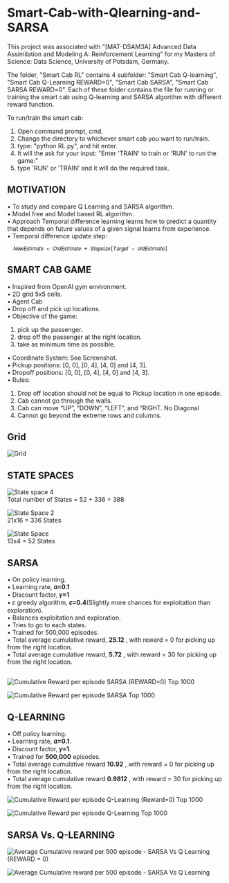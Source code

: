 # Smart-Cab-with-Qlearning-and-SARSA

This project was associated with "[MAT-DSAM3A] Advanced Data Assimilation and Modeling A: Reinforcement Learning" for my Masters of Science: Data Science, University of Potsdam, Germany.

The folder, "Smart Cab RL" contains 4 subfolder: "Smart Cab Q-learning", "Smart Cab Q-Learning REWARD=0", "Smart Cab SARSA", "Smart Cab SARSA REWARD=0".
Each of these folder contains the file for running or training the smart cab using Q-learning and SARSA algorithm with different reward function.

To run/train the smart cab:
1) Open command prompt, cmd.
2) Change the directory to whichever smart cab you want to run/train.
3) type: "python RL.py", and hit enter.
4) It will the ask for your input: "Enter 'TRAIN' to train or 'RUN' to run the game:"
5) type 'RUN' or 'TRAIN' and it will do the required task.

## MOTIVATION
• To study and compare Q Learning and SARSA algorithm. <Br/>
• Model free and Model based RL algorithm. <Br/>
• Approach Temporal difference learning learns how to predict a quantity that depends on future values of a
given signal learns from experience. <Br/>
• Temporal difference update step: <Br/>
  
      𝑁𝑒𝑤𝐸𝑠𝑡𝑖𝑚𝑎𝑡𝑒 ← 𝑂𝑙𝑑𝐸𝑠𝑡𝑖𝑚𝑎𝑡𝑒 + 𝑆𝑡𝑒𝑝𝑠𝑖𝑧𝑒[𝑇𝑎𝑟𝑔𝑒𝑡 − 𝑜𝑙𝑑𝐸𝑠𝑡𝑖𝑚𝑎𝑡𝑒]

## SMART CAB GAME

• Inspired from OpenAI gym environment. <Br/>
• 2D grid 5x5 cells. <Br/>
• Agent Cab <Br/>
• Drop off and pick up locations. <Br/>
• Objective of the game: <Br/>
1. pick up the passenger.
2. drop off the passenger at the right location.
3. take as minimum time as possible. <Br/>

• Coordinate System: See Screenshot. <Br/>
• Pickup positions: [0, 0], [0, 4], [4, 0] and [4, 3]. <Br/>
• Dropoff positions: [0, 0], [0, 4], [4, 0] and [4, 3]. <Br/>
• Rules: <Br/>
1. Drop off location should not be equal to Pickup location in one episode.
2. Cab cannot go through the walls.
3. Cab can move “UP”, “DOWN”, “LEFT”, and “RIGHT. No Diagonal
4. Cannot go beyond the extreme rows and columns.

## Grid
![Grid](https://user-images.githubusercontent.com/31696557/131404076-1858a8a4-fa64-4ab0-9535-1f0af25221b3.png)

## STATE SPACES

![State space 4](https://user-images.githubusercontent.com/31696557/131404807-073b7ba4-fa27-4a3d-9630-97bdd941741f.PNG) <Br/>
Total number of States = 52 + 336 = 388


![State Space 2](https://user-images.githubusercontent.com/31696557/131404856-2c37d751-ad6a-4c66-8abc-389cb240ce81.PNG) <Br/>
21x16 = 336 States


![State Space](https://user-images.githubusercontent.com/31696557/131404928-9931e3cc-321a-4f7a-a5b0-abcf36e28f9b.PNG) <Br/>
13x4 = 52 States


## SARSA
• On policy learning.  <Br/>
• Learning rate, **𝛼=0.1**  <Br/>
• Discount factor, **𝛾=1**  <Br/>
• 𝜀 greedy algorithm, **𝜀=0.4**(Slightly more chances for exploitation than exploration).  <Br/>
• Balances exploitation and exploration.  <Br/>
• Tries to go to each states.  <Br/>
• Trained for 500,000 episodes.  <Br/>
• Total average cumulative reward, **25.12** , with reward = 0 for picking up from the right location.  <Br/>
• Total average cumulative reward, **5.72** , with reward = 30 for picking up from the right location.  <Br/>

## 
![Cumulative Reward per episode SARSA (REWARD=0) Top 1000](https://user-images.githubusercontent.com/31696557/131405523-fe5ed24d-90e1-4d2a-b0f1-757f1e36b38e.jpg)

![Cumulative Reward per episode SARSA Top 1000](https://user-images.githubusercontent.com/31696557/131405581-fd3a5d57-d7bb-4881-8f42-c664740c3e8a.jpg)

## Q-LEARNING
• Off policy learning.  <Br/>
• Learning rate, **𝛼=0.1**.  <Br/>
• Discount factor, **𝛾=1**.  <Br/>
• Trained for **500,000** episodes.  <Br/>
• Total average cumulative reward **10.92** , with reward = 0 for picking up from the right location.  <Br/>
• Total average cumulative reward **0.9812** , with reward = 30 for picking up from the right location.  <Br/>

![Cumulative Reward per episode Q-Learning (Reward=0) Top 1000](https://user-images.githubusercontent.com/31696557/131405891-2e318c43-1112-4be9-8b95-33b95c14af20.jpg)  <Br/>


![Cumulative Reward per episode Q-Learning Top 1000](https://user-images.githubusercontent.com/31696557/131405960-3c867a9b-5da9-4390-adf1-06e1bf44e9fd.jpg)  <Br/>

## SARSA Vs. Q-LEARNING

![Average Cumulative  reward per 500 episode - SARSA Vs  Q Learning (REWARD = 0)](https://user-images.githubusercontent.com/31696557/131406241-64f126e9-7593-4617-8024-be58015cae0d.jpg)  <Br/>

![Average Cumulative  reward per 500 episode - SARSA Vs  Q Learning](https://user-images.githubusercontent.com/31696557/131406272-4c888f39-8c9f-4a15-965e-59b5384e554a.jpg)

